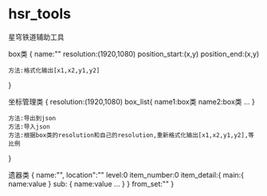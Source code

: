 # hsr_tools
星穹铁道辅助工具

<!-- 坐标数据构建 -->
box类
{
    name:""
    resolution:(1920,1080)
    position_start:(x,y)
    position_end:(x,y)

    方法:格式化输出[x1,x2,y1,y2]
}

坐标管理类
{
    resolution:(1920,1080)
    box_list{
        name1:box类
        name2:box类
        ...
    }

    方法:导出到json
    方法:导入json
    方法:根据box类的resolution和自己的resolution,重新格式化输出[x1,x2,y1,y2],等比例
}

<!-- 遗器数据构建 -->
遗器类
{
    name:"",
    location":""
    level:0
    item_number:0
    item_detail:{
        main:{
            name:value
        }
        sub:
        {
            name:value
            ...
        }
    }
    from_set:""
}
